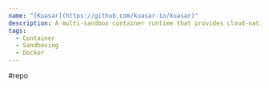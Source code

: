 ```yaml
---
name: "[Kuasar](https://github.com/kuasar-io/kuasar)"
description: A multi-sandbox container runtime that provides cloud-native, all-scenario multiple sandbox container solutions.
tags:
  - Container
  - Sandboxing
  - Docker
---
```

#repo